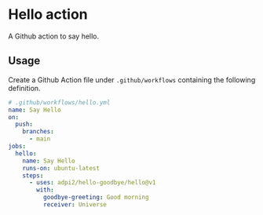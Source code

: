 # Hello action

A Github action to say hello.

## Usage

Create a Github Action file under `.github/workflows` containing the following definition.

```yml
# .github/workflows/hello.yml
name: Say Hello
on:
  push:
    branches:
      - main
jobs:
  hello:
    name: Say Hello
    runs-on: ubuntu-latest
    steps:
      - uses: adpi2/hello-goodbye/hello@v1
        with:
          goodbye-greeting: Good morning
          receiver: Universe
```
